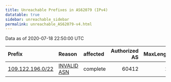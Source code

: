 ```yaml
---
title: Unreachable Prefixes in AS62079 (IPv4)
datatable: true
sidebar: unreachable_sidebar
permalink: unreachable_AS62079-v4.html
---
```


Data as of 2020-07-18 22:50:00 UTC


<div class="datatable-begin"></div>

| Prefix                                                     | Reason                                                                                                  | affected   |   Authorized AS |   MaxLength | Anchor                                         |   unreachable /24s |
|:-----------------------------------------------------------|:--------------------------------------------------------------------------------------------------------|:-----------|----------------:|------------:|:-----------------------------------------------|-------------------:|
| [109.122.196.0/22](https://stat.ripe.net/109.122.196.0/22) | [INVALID ASN](https://rpki-validator.ripe.net/announcement-preview?asn=AS62079&prefix=109.122.196.0/22) | complete   |           60412 |          24 | [RIPE](unreachable_RIPE_NCC_RPKI_Root-v4.html) |                  4 |

<div class="datatable-end"></div>